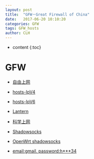 ```yaml
---
layout: post
title:  "GFW－Great Firewall of China"
date:   2017-06-20 10:10:20 
categories: GFW
tags: GFW_hosts
author: CLH
---
```


* content
{:toc}

# GFW #
- [自由上网](https://github.com/Alvin9999/new-pac/wiki)    

- [hosts-IpV4](http://idannywu.com/hosts/.html)   

- [hosts-IpV6](https://github.com/lennylxx/ipv6-hosts)

- [Lantern](https://github.com/getlantern/forum/issues/870)

- [科学上网](https://github.com/bannedbook/fanqiang)

- [Shadowsocks](https://github.com/shadowsocks/shadowsocks/tree/master)

- [OpenWrt shadowsocks](https://github.com/softwaredownload/openwrt-fanqiang)    

- [email:gmail. password:h***34](https://www.poro.top/user)